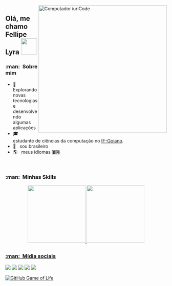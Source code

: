 <img src="https://raw.githubusercontent.com/MicaelliMedeiros/micaellimedeiros/master/image/computer-illustration.png" min-width="400px" max-width="400px" width="400px" align="right" alt="Computador iuriCode">

## Olá, me chamo Fellipe Lyra <img src="https://media.giphy.com/media/12oufCB0MyZ1Go/giphy.gif" width="50">

<h3> :man: &nbsp;Sobre mim </h3>

- 🤔 &nbsp; Explorando novas tecnologias e desenvolvendo algumas aplicações
- 🎓 &nbsp; estudante de ciências da computação no <a href="https://www.ifgoiano.edu.br/home/index.php/morrinhos.html">IF-Goiano</a>.
- 🏡 &nbsp; sou brasileiro
- 🌎 &nbsp; meus idiomas **:brazil:**

<br>

<h3> :man: &nbsp;Minhas Skills </h3>

<div align="center">
  <a href="https://github.com/FellipeLyra">
  <img height="180em" src="https://github-readme-stats.vercel.app/api?username=FellipeLyra&show_icons=true&theme=dark&include_all_commits=true&count_private=true"/>
  <img height="180em" src="https://github-readme-stats.vercel.app/api/top-langs/?username=FellipeLyra&layout=compact&langs_count=7&theme=dark"/>
</div>
  
  ##

 <h3> :man: &nbsp;Mídia sociais </h3>
<div> 
  <a href="https://www.instagram.com/lyrarts_/" target="_blank"><img src="https://img.shields.io/badge/-Instagram-%23E4405F?style=for-the-badge&logo=instagram&logoColor=white" target="_blank"></a>
 	<a href="https://www.twitch.tv/expertinho1" target="_blank"><img src="https://img.shields.io/badge/Twitch-9146FF?style=for-the-badge&logo=twitch&logoColor=white" target="_blank"></a>
 <a href="https://discord.gg/cHRWKzS" target="_blank"><img src="https://img.shields.io/badge/Discord-7289DA?style=for-the-badge&logo=discord&logoColor=white" target="_blank"></a> 
  <a href = "mailto:fhlyra1947@hotmail.com"><img src="https://img.shields.io/badge/-Gmail-%23333?style=for-the-badge&logo=gmail&logoColor=white" target="_blank"></a>
  <a href="https://www.linkedin.com/in/fellipe-lyra-18398a195/" target="_blank"><img src="https://img.shields.io/badge/-LinkedIn-%230077B5?style=for-the-badge&logo=linkedin&logoColor=white" target="_blank"></a> 
 
</div>

[![GitHub Game of Life](https://github4life.herokuapp.com/FellipeLyra.gif?z=6)](https://github4life.herokuapp.com/FellipeLyra)
